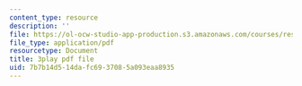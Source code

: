 ```yaml
---
content_type: resource
description: ''
file: https://ol-ocw-studio-app-production.s3.amazonaws.com/courses/res-18-008-calculus-revisited-complex-variables-differential-equations-and-linear-algebra-fall-2011/7b7b14d514dafc6937085a093eaa8935_IYKULUq6YPQ.pdf
file_type: application/pdf
resourcetype: Document
title: 3play pdf file
uid: 7b7b14d5-14da-fc69-3708-5a093eaa8935
---
```


